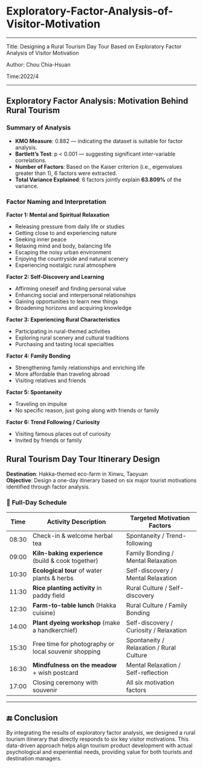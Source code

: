 # Exploratory-Factor-Analysis-of-Visitor-Motivation

---
Title: Designing a Rural Tourism Day Tour Based on Exploratory Factor Analysis of Visitor Motivation

Author: Chou Chia-Hsuan

Time:2022/4

---

## Exploratory Factor Analysis: Motivation Behind Rural Tourism

### Summary of Analysis

- **KMO Measure**: 0.882 — indicating the dataset is suitable for factor analysis.
- **Bartlett’s Test**: p < 0.001 — suggesting significant inter-variable correlations.
- **Number of Factors**: Based on the Kaiser criterion (i.e., eigenvalues greater than 1), 6 factors were extracted.
- **Total Variance Explained**: 6 factors jointly explain **63.809%** of the variance.

### Factor Naming and Interpretation

**Factor 1: Mental and Spiritual Relaxation**
- Releasing pressure from daily life or studies
- Getting close to and experiencing nature
- Seeking inner peace
- Relaxing mind and body, balancing life
- Escaping the noisy urban environment
- Enjoying the countryside and natural scenery
- Experiencing nostalgic rural atmosphere

**Factor 2: Self-Discovery and Learning**
- Affirming oneself and finding personal value
- Enhancing social and interpersonal relationships
- Gaining opportunities to learn new things
- Broadening horizons and acquiring knowledge

**Factor 3: Experiencing Rural Characteristics**
- Participating in rural-themed activities
- Exploring rural scenery and cultural traditions
- Purchasing and tasting local specialties

**Factor 4: Family Bonding**
- Strengthening family relationships and enriching life
- More affordable than traveling abroad
- Visiting relatives and friends

**Factor 5: Spontaneity**
- Traveling on impulse
- No specific reason, just going along with friends or family

**Factor 6: Trend Following / Curiosity**
- Visiting famous places out of curiosity
- Invited by friends or family

## Rural Tourism Day Tour Itinerary Design

**Destination**: Hakka-themed eco-farm in Xinwu, Taoyuan  
**Objective**: Design a one-day itinerary based on six major tourist motivations identified through factor analysis.

### 🌿 Full-Day Schedule

| Time   | Activity Description                                | Targeted Motivation Factors                            |
|--------|-----------------------------------------------------|---------------------------------------------------------|
| 08:30  | Check-in & welcome herbal tea                       | Spontaneity / Trend-following                           |
| 09:00  | **Kiln-baking experience** (build & cook together)  | Family Bonding / Mental Relaxation                      |
| 10:30  | **Ecological tour** of water plants & herbs         | Self-discovery / Mental Relaxation                      |
| 11:30  | **Rice planting activity** in paddy field           | Rural Culture / Self-discovery                          |
| 12:30  | **Farm-to-table lunch** (Hakka cuisine)             | Rural Culture / Family Bonding                          |
| 14:00  | **Plant dyeing workshop** (make a handkerchief)     | Self-discovery / Curiosity / Relaxation                 |
| 15:30  | Free time for photography or local souvenir shopping| Spontaneity / Relaxation / Rural Culture                |
| 16:30  | **Mindfulness on the meadow** + wish postcard       | Mental Relaxation / Self-reflection                     |
| 17:00  | Closing ceremony with souvenir                      | All six motivation factors                              |



---

## 🔚 Conclusion

By integrating the results of exploratory factor analysis, we designed a rural tourism itinerary that directly responds to six key visitor motivations. This data-driven approach helps align tourism product development with actual psychological and experiential needs, providing value for both tourists and destination managers.

